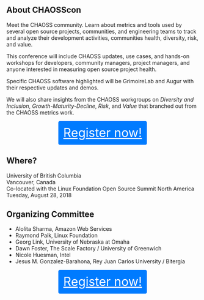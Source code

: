 ## About CHAOSScon

Meet the CHAOSS community. Learn about metrics and tools used by several open source projects, communities, and engineering teams to track and analyze their development activities, communities health, diversity, risk, and value.

This conference will include CHAOSS updates, use cases, and hands-on workshops for developers, community managers, project managers, and anyone interested in measuring open source project health.

Specific CHAOSS software highlighted will be GrimoireLab and Augur with their respective updates and demos.

We will also share insights from the CHAOSS workgroups on *Diversity and Inclusion*, *Growth-Maturity-Decline*, *Risk*, and *Value* that branched out from the CHAOSS metrics work.

<center><a href="https://regonline.com/chaossconna2018" style="display: inline-block; font-weight: 400; text-align: center; white-space: nowrap; vertical-align: middle; user-select: none; border: 1px solid transparent; padding: .375rem .75rem; font-size: 2rem; line-height: 1.5; border-radius: .25rem; transition: color .15s ease-in-out,background-color .15s ease-in-out,border-color .15s ease-in-out,box-shadow .15s ease-in-out; margin: auto; color: #fff; background-color: #007bff; border-color: #007bff;">Register now!</a></center>

## Where?
University of British Columbia<br />
Vancouver, Canada<br />
Co-located with the Linux Foundation Open Source Summit North America<br />
Tuesday, August 28, 2018

## Organizing Committee

* Alolita Sharma, Amazon Web Services
* Raymond Paik, Linux Foundation
* Georg Link, University of Nebraska at Omaha
* Dawn Foster, The Scale Factory / University of Greenwich
* Nicole Huesman, Intel
* Jesus M. Gonzalez-Barahona, Rey Juan Carlos University / Bitergia


<center><a href="https://regonline.com/chaossconna2018" style="display: inline-block; font-weight: 400; text-align: center; white-space: nowrap; vertical-align: middle; user-select: none; border: 1px solid transparent; padding: .375rem .75rem; font-size: 2rem; line-height: 1.5; border-radius: .25rem; transition: color .15s ease-in-out,background-color .15s ease-in-out,border-color .15s ease-in-out,box-shadow .15s ease-in-out; margin: auto; color: #fff; background-color: #007bff; border-color: #007bff;">Register now!</a></center>
